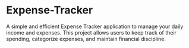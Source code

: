 # Expense-Tracker
A simple and efficient Expense Tracker application to manage your daily income and expenses. This project allows users to keep track of their spending, categorize expenses, and maintain financial discipline.
